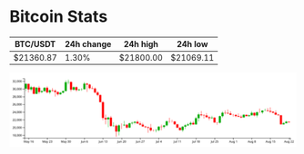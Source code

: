 # Bitcoin Stats

BTC/USDT|24h change|24h high|24h low|
|---|---|---|---|
|$21360.87|1.30%|$21800.00|$21069.11|

<img src="./chart.svg">
